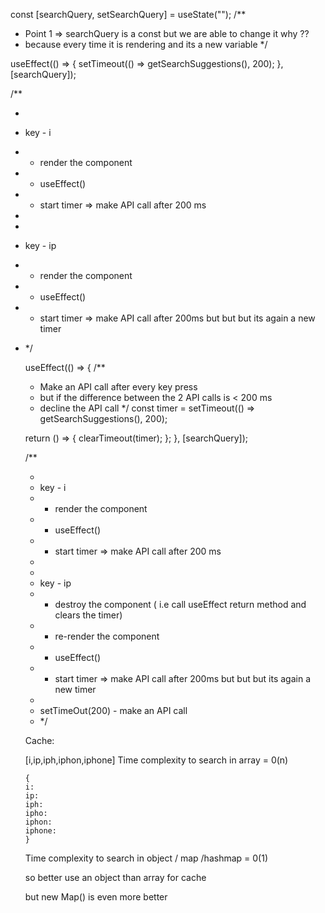 const [searchQuery, setSearchQuery] = useState("");
/\*\*

- Point 1 => searchQuery is a const but we are able to change it why ??
- because every time it is rendering and its a new variable
  \*/

useEffect(() => {
setTimeout(() => getSearchSuggestions(), 200);
}, [searchQuery]);

/\*\*

-
- key - i
- - render the component
- - useEffect()
- - start timer => make API call after 200 ms
-
-
- key - ip
- - render the component
- - useEffect()
- - start timer => make API call after 200ms but but but its again a new timer
- \*/

  useEffect(() => {
  /\*\*

  - Make an API call after every key press
  - but if the difference between the 2 API calls is < 200 ms
  - decline the API call
    \*/
    const timer = setTimeout(() => getSearchSuggestions(), 200);

  return () => {
  clearTimeout(timer);
  };
  }, [searchQuery]);

  /\*\*

  -
  - key - i
  - - render the component
  - - useEffect()
  - - start timer => make API call after 200 ms
  -
  -
  - key - ip
  - - destroy the component ( i.e call useEffect return method and clears the timer)
  - - re-render the component
  - - useEffect()
  - - start timer => make API call after 200ms but but but its again a new timer
  -
  - setTimeOut(200) - make an API call
  - \*/

  Cache:

  [i,ip,iph,iphon,iphone]
  Time complexity to search in array = 0(n)

      {
      i:
      ip:
      iph:
      ipho:
      iphon:
      iphone:
      }

  Time complexity to search in object / map /hashmap = 0(1)

  so better use an object than array for cache

  but new Map() is even more better
